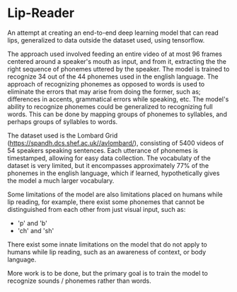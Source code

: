 # Lip-Reader
An attempt at creating an end-to-end deep learning model that can read lips, generalized to data outside the dataset used, using tensorflow.

The approach used involved feeding an entire video of at most 96 frames centered around a speaker's mouth as input, and from it, extracting the the right sequence of phonemes uttered by the speaker. The model is trained to recognize 34 out of the 44 phonemes used in the english language. The approach of recognizing phonemes as opposed to words is used to eliminate the errors that may arise from doing the former, such as; differences in accents, grammatical errors while speaking, etc. The model's ability to recognize phonemes could be generalized to recognizing full words. This can be done by mapping groups of phonemes to syllables, and perhaps groups of syllables to words.

The dataset used is the Lombard Grid (https://spandh.dcs.shef.ac.uk//avlombard/), consisting of 5400 videos of 54 speakers speaking sentences. Each utterance of phonemes is timestamped, allowing for easy data collection. The vocabulaty of the dataset is very limited, but it encompasses approximately 77% of the phonemes in the english language, which if learned, hypothetically gives the model a much larger vocabulary.

Some limitations of the model are also limitations placed on humans while lip reading, for example, there exist some phonemes that cannot be distinguished from each other from just visual input, such as:
  - 'p' and 'b'
  - 'ch' and 'sh'

There exist some innate limitations on the model that do not apply to humans while lip reading, such as an awareness of context, or body language.

More work is to be done, but the primary goal is to train the model to recognize sounds / phonemes rather than words.
